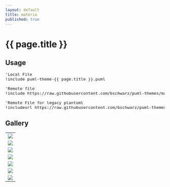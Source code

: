 ```yaml
---
layout: default
title: materia
published: true
---
```

# {{ page.title }}

## Usage

<pre style="font-size: .8rem;">
'Local File
!include puml-theme-{{ page.title }}.puml

'Remote file
!include https://raw.githubusercontent.com/bschwarz/puml-themes/master/themes/{{ page.title }}/puml-theme-{{ page.title }}.puml

'Remote File for legacy plantuml
!includeurl https://raw.githubusercontent.com/bschwarz/puml-themes/master/themes/{{ page.title }}/puml-theme-{{ page.title }}.puml
</pre>

## Gallery
<table style="width: 100%">
    <tr>
        <td>
            <img src="activity-ex.png">
        </td>
    </tr>
    <tr>
        <td>
            <img src="class-ex.png">
        </td>
    </tr>
   <tr>
        <td>
            <img src="component-ex.png">
        </td> 
    </tr>
    <tr>
        <td>
            <img src="sequence-ex.png">
        </td>
    </tr>
   <tr>
        <td>
            <img src="usecase-ex.png">
        </td>
    </tr>
    <tr>
        <td>
            <img src="state-ex.png">
        </td>
    </tr>
    <tr>
        <td>
            <img src="object-ex.png">
        </td>
    </tr>
</table>
